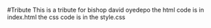 #Tribute
This is a tribute for bishop david oyedepo
the html code is in index.html
the css code is in the style.css
